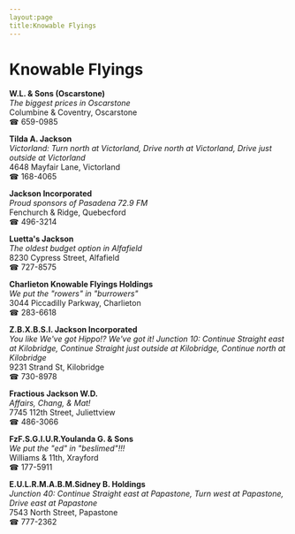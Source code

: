 ```yaml
---
layout:page
title:Knowable Flyings
---
```

# Knowable Flyings

**W.L. & Sons (Oscarstone)**  
_The biggest prices in Oscarstone_  
Columbine & Coventry, Oscarstone  
☎ 659-0985



**Tilda A. Jackson**  
_Victorland: Turn north at Victorland, Drive north at Victorland, Drive just outside at Victorland_  
4648 Mayfair Lane, Victorland  
☎ 168-4065



**Jackson Incorporated**  
_Proud sponsors of Pasadena 72.9 FM_  
Fenchurch & Ridge, Quebecford  
☎ 496-3214



**Luetta's Jackson**  
_The oldest budget option in Alfafield_  
8230 Cypress Street, Alfafield  
☎ 727-8575



**Charlieton Knowable Flyings Holdings**  
_We put the "rowers" in "burrowers"_  
3044 Piccadilly Parkway, Charlieton  
☎ 283-6618



**Z.B.X.B.S.I. Jackson Incorporated**  
_You like We've got Hippo!? We've got it! 
Junction 10: Continue Straight east at Kilobridge, Continue Straight just outside at Kilobridge, Continue north at Kilobridge_  
9231 Strand St, Kilobridge  
☎ 730-8978



**Fractious Jackson W.D.**  
_Affairs, Chang, & Mat!_  
7745 112th Street, Juliettview  
☎ 486-3066



**FzF.S.G.I.U.R.Youlanda G. & Sons**  
_We put the "ed" in "beslimed"!!!_  
Williams & 11th, Xrayford  
☎ 177-5911



**E.U.L.R.M.A.B.M.Sidney B. Holdings**  
_Junction 40: Continue Straight east at Papastone, Turn west at Papastone, Drive east at Papastone_  
7543 North Street, Papastone  
☎ 777-2362



